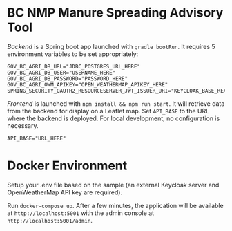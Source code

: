 # BC NMP Manure Spreading Advisory Tool

_Backend_ is a Spring boot app launched with `gradle bootRun`. It requires 5 environment variables to be set appropriately:

```
GOV_BC_AGRI_DB_URL="JDBC_POSTGRES_URL_HERE"
GOV_BC_AGRI_DB_USER="USERNAME_HERE"
GOV_BC_AGRI_DB_PASSWORD="PASSWORD_HERE"
GOV_BC_AGRI_OWM_APIKEY="OPEN_WEATHERMAP_APIKEY_HERE"
SPRING_SECURITY_OAUTH2_RESOURCESERVER_JWT_ISSUER_URI="KEYCLOAK_BASE_REALM_URI_HERE"
```

_Frontend_ is launched with `npm install && npm run start`. It will retrieve data from the backend for display on a Leaflet map. Set `API_BASE` to the URL where the backend is deployed. For local development, no configuration is necessary.

```
API_BASE="URL_HERE"
```

# Docker Environment

Setup your .env file based on the sample (an external Keycloak server and OpenWeatherMap API key are required).

Run `docker-compose up`. After a few minutes, the application will be available at `http://localhost:5001` with the admin console at `http://localhost:5001/admin`.

